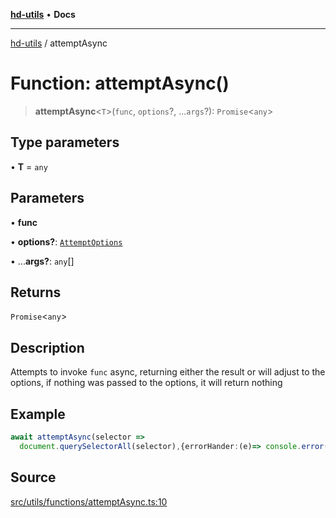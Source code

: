 [**hd-utils**](../README.md) • **Docs**

***

[hd-utils](../globals.md) / attemptAsync

# Function: attemptAsync()

> **attemptAsync**\<`T`\>(`func`, `options`?, ...`args`?): `Promise`\<`any`\>

## Type parameters

• **T** = `any`

## Parameters

• **func**

• **options?**: [`AttemptOptions`](../type-aliases/AttemptOptions.md)

• ...**args?**: `any`[]

## Returns

`Promise`\<`any`\>

## Description

Attempts to invoke `func` async, returning either the result or will adjust to the options,
if nothing was passed to the options, it will return nothing

## Example

```ts
await attemptAsync(selector =>
  document.querySelectorAll(selector),{errorHander:(e)=> console.error(e)}, '>_>')
```

## Source

[src/utils/functions/attemptAsync.ts:10](https://github.com/AhmadHddad/h-utils/blob/5c76ff5de068cee019fc632d9da2e395721bb48f/src/utils/functions/attemptAsync.ts#L10)
